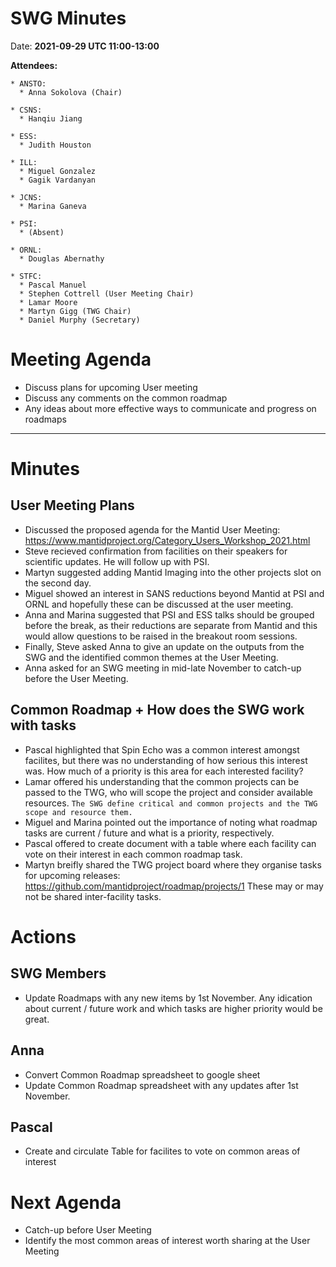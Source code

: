 # SWG Minutes

Date: **2021-09-29 UTC 11:00-13:00**

**Attendees:**
```
* ANSTO:
  * Anna Sokolova (Chair)
  
* CSNS:
  * Hanqiu Jiang
  
* ESS:
  * Judith Houston
  
* ILL:
  * Miguel Gonzalez
  * Gagik Vardanyan

* JCNS:
  * Marina Ganeva

* PSI:
  * (Absent)
  
* ORNL:
  * Douglas Abernathy
  
* STFC:
  * Pascal Manuel
  * Stephen Cottrell (User Meeting Chair)
  * Lamar Moore
  * Martyn Gigg (TWG Chair)
  * Daniel Murphy (Secretary)
```

# Meeting Agenda

- Discuss plans for upcoming User meeting
- Discuss any comments on the common roadmap
- Any ideas about more effective ways to communicate and progress on roadmaps

------------

# Minutes

## User Meeting Plans
- Discussed the proposed agenda for the Mantid User Meeting: https://www.mantidproject.org/Category_Users_Workshop_2021.html
- Steve recieved confirmation from facilities on their speakers for scientific updates. He will follow up with PSI.
- Martyn suggested adding Mantid Imaging into the other projects slot on the second day.
- Miguel showed an interest in SANS reductions beyond Mantid at PSI and ORNL and hopefully these can be discussed at the user meeting.
- Anna and Marina suggested that PSI and ESS talks should be grouped before the break, as their reductions are separate from Mantid and
  this would allow questions to be raised in the breakout room sessions.
- Finally, Steve asked Anna to give an update on the outputs from the SWG and the identified common themes at the User Meeting.
- Anna asked for an SWG meeting in mid-late November to catch-up before the User Meeting.

## Common Roadmap + How does the SWG work with tasks
- Pascal highlighted that Spin Echo was a common interest amongst facilites, but there was no understanding of how serious this interest was. 
  How much of a priority is this area for each interested facility?
- Lamar offered his understanding that the common projects can be passed to the TWG, who will scope the project and consider available resources.
  `The SWG define critical and common projects and the TWG scope and resource them.`
- Miguel and Marina pointed out the importance of noting what roadmap tasks are current / future and what is a priority, respectively.
- Pascal offered to create document with a table where each facility can vote on their interest in each common roadmap task.
- Martyn breifly shared the TWG project board where they organise tasks for upcoming releases: https://github.com/mantidproject/roadmap/projects/1
  These may or may not be shared inter-facility tasks.

# Actions

## SWG Members
- Update Roadmaps with any new items by 1st November. 
  Any idication about current / future work and which tasks are higher priority would be great.
  
## Anna
- Convert Common Roadmap spreadsheet to google sheet
- Update Common Roadmap spreadsheet with any updates after 1st November.

## Pascal
- Create and circulate Table for facilites to vote on common areas of interest

# Next Agenda

- Catch-up before User Meeting
- Identify the most common areas of interest worth sharing at the User Meeting
